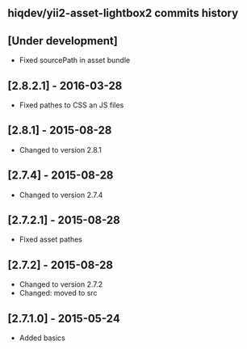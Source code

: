 hiqdev/yii2-asset-lightbox2 commits history
-------------------------------------------

## [Under development]

- Fixed sourcePath in asset bundle

## [2.8.2.1] - 2016-03-28

- Fixed pathes to CSS an JS files

## [2.8.1] - 2015-08-28

- Changed to version 2.8.1

## [2.7.4] - 2015-08-28

- Changed to version 2.7.4

## [2.7.2.1] - 2015-08-28

- Fixed asset pathes

## [2.7.2] - 2015-08-28

- Changed to version 2.7.2
- Changed: moved to src

## [2.7.1.0] - 2015-05-24

- Added basics
